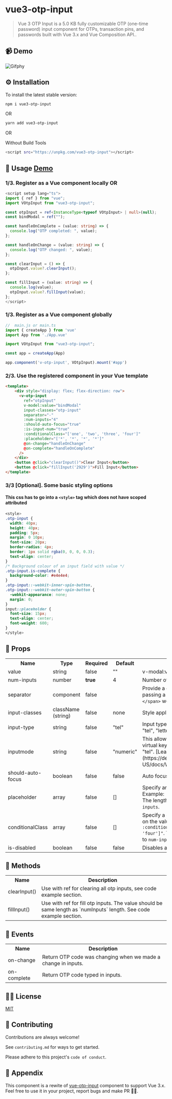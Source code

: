 # vue3-otp-input

> Vue 3 OTP Input is a 5.0 KB fully customizable OTP (one-time password) input component for OTPs, transaction pins, and passwords built with Vue 3.x and Vue Composition API..

## 📹 Demo

![Gifphy](https://media.giphy.com/media/Db04PkC7vMzqksOpq6/giphy.gif)

## ⚙️ Installation

To install the latest stable version:

```sh
npm i vue3-otp-input
```

OR

```sh
yarn add vue3-otp-input
```

OR

Without Build Tools

```sh
<script src="https://unpkg.com/vue3-otp-input"></script>
```

## 📖 Usage [Demo](https://github.com/ejirocodes/vue3-otp-input/blob/main/dev/serve.vue)

### 1/3. Register as a Vue component locally OR

```ts
<script setup lang="ts">
import { ref } from "vue";
import VOtpInput from "vue3-otp-input";

const otpInput = ref<InstanceType<typeof VOtpInput> | null>(null);
const bindModal = ref("");

const handleOnComplete = (value: string) => {
  console.log("OTP completed: ", value);
};

const handleOnChange = (value: string) => {
  console.log("OTP changed: ", value);
};

const clearInput = () => {
  otpInput.value?.clearInput();
};

const fillInput = (value: string) => {
  console.log(value);
  otpInput.value?.fillInput(value);
};
</script>


```

### 1/3. Register as a Vue component globally

```js
//  main.js or main.ts
import { createApp } from 'vue'
import App from './App.vue'

import VOtpInput from "vue3-otp-input";

const app = createApp(App)

app.component('v-otp-input', VOtpInput).mount('#app')

```

### 2/3. Use the registered component in your Vue template

```html
<template>
    <div style="display: flex; flex-direction: row">
      <v-otp-input
        ref="otpInput"
        v-model:value="bindModal"
        input-classes="otp-input"
        separator="-"
        :num-inputs="4"
        :should-auto-focus="true"
        :is-input-num="true"
        :conditionalClass="['one', 'two', 'three', 'four']"
        :placeholder="['*', '*', '*', '*']"
        @on-change="handleOnChange"
        @on-complete="handleOnComplete"
      />
    </div>
    <button @click="clearInput()">Clear Input</button>
    <button @click="fillInput('2929')">Fill Input</button>
</template>
```

### 3/3 [Optional]. Some basic styling options

#### This css has to go into a `<style>` tag which does not have scoped attributed

```css
<style>
.otp-input {
  width: 40px;
  height: 40px;
  padding: 5px;
  margin: 0 10px;
  font-size: 20px;
  border-radius: 4px;
  border: 1px solid rgba(0, 0, 0, 0.3);
  text-align: center;
}
/* Background colour of an input field with value */
.otp-input.is-complete {
  background-color: #e4e4e4;
}
.otp-input::-webkit-inner-spin-button,
.otp-input::-webkit-outer-spin-button {
  -webkit-appearance: none;
  margin: 0;
}
input::placeholder {
  font-size: 15px;
  text-align: center;
  font-weight: 600;
}
</style>
```

## 🍔 Props

<table>
  <tr>
    <th>Name<br></th>
    <th>Type</th>
    <th>Required</th>
    <th>Default</th>
    <th>Description</th>
  </tr>
    <tr>
    <td>value</td>
    <td>string</td>
    <td>false</td>
    <td>""</td>
    <td>v-modal:value for bind dynamic value</td>
  </tr>
  <tr>
    <td>num-inputs</td>
    <td>number</td>
    <td><strong>true</strong></td>
    <td>4</td>
    <td>Number of OTP inputs to be rendered.</td>
  </tr>
  <tr>
    <td>separator</td>
    <td>component<br></td>
    <td>false</td>
    <td></td>
    <td>Provide a custom separator between inputs by passing a component. For instance, <code>&lt;span&gt;-&lt;/span&gt;</code> would add <code>-</code> between each input</td>
  </tr>
  <tr>
    <td>input-classes</td>
    <td>className (string)</td>
    <td>false</td>
    <td>none</td>
    <td>Style applied or class passed to each input.</td>
  </tr>
  <tr>
      <td>input-type</td>
      <td>string</td>
      <td>false</td>
      <td>"tel"</td>
      <td>Input type. Optional value: "password", "number", "tel", "letter-numeric".</td>
  </tr>
  <tr>
      <td>inputmode</td>
      <td>string</td>
      <td>false</td>
      <td>"numeric"</td>
      <td>This allows a browser to display an appropriate virtual keyboard. Optional value: "numeric", "text", "tel". [Learn More](https://developer.mozilla.org/en-US/docs/Web/HTML/Global_attributes/inputmode)</td>
  </tr>
  <tr>
    <td>should-auto-focus</td>
    <td>boolean</td>
    <td>false</td>
    <td>false</td>
    <td>Auto focuses input on inital page load.</td>
  </tr>
  <tr>
    <td>placeholder</td>
    <td>array</td>
    <td>false</td>
    <td>[]</td>
    <td>Specify an expected value for each input. Example: <code>:placeholder="['*', '*', '*', '*']"</code>. The length of this array should be equal to <code>num-inputs</code>.</td>
  </tr>
  <tr>
    <td>conditionalClass</td>
    <td>array</td>
    <td>false</td>
    <td>[]</td>
    <td> Specify a class to be applied to each input based on the value of the input. Example: <code>:conditionalClass="['one', 'two', 'three', 'four']"</code>. The length of this array should be equal to <code>num-inputs</code>.</td>
  </tr>
  <tr>
    <td>is-disabled</td>
    <td>boolean</td>
    <td>false</td>
    <td>false</td>
    <td>Disables all the input fields.</td>
  </tr>
</table>

## 🤺 Methods

<table>
  <tr>
    <th>Name<br></th>
    <th>Description</th>
  </tr>
  <tr>
     <td>clearInput()</td>
     <td>Use with ref for clearing all otp inputs, see code example section.</td>
  </tr>
    <tr>
     <td>fillInput()</td>
     <td>Use with ref for fill otp inputs. The value should be same length as `numInputs` length. See code example section.</td>
  </tr>
</table>

## 🐴 Events

<table>
  <tr>
    <th>Name<br></th>
    <th>Description</th>
  </tr>
  <tr>
     <td>on-change</td>
     <td>Return OTP code was changing when we made a change in inputs.</td>
    </tr>
  <tr>
    <td>on-complete</td>
    <td>Return OTP code typed in inputs.</td>
  </tr>
</table>

## 🤟🏽 License

[MIT](https://choosealicense.com/licenses/mit/)

## 📓 Contributing

Contributions are always welcome!

See `contributing.md` for ways to get started.

Please adhere to this project's `code of conduct`.

## 🧸 Appendix

This component is a rewite of [vue-otp-input](https://github.com/bachdgvn/vue-otp-input) component to support Vue 3.x. Feel free to use it in your project, report bugs and make PR 👏🏽.
